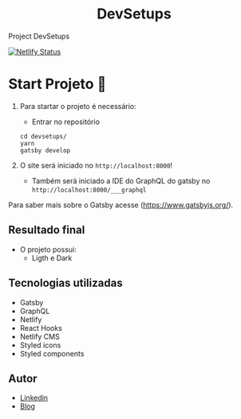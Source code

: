 <h1 align="center">
  DevSetups
</h1>

Project DevSetups

[![Netlify Status](https://api.netlify.com/api/v1/badges/26f62c2e-0065-4ca5-970b-e45c302a2643/deploy-status)](https://app.netlify.com/sites/devsetups/deploys)

# Start Projeto 🚀

1.  Para startar o projeto é necessário:

    - Entrar no repositório

    ```shell
    cd devsetups/
    yarn
    gatsby develop

    ```

2.  O site será iniciado no `http://localhost:8000`!

    - Também será iniciado a IDE do GraphQL do gatsby no `http://localhost:8000/___graphql`

Para saber mais sobre o Gatsby acesse (https://www.gatsbyjs.org/).

## Resultado final

- O projeto possui:
  - Ligth e Dark

## Tecnologias utilizadas

- Gatsby
- GraphQL
- Netlify
- React Hooks
- Netlify CMS
- Styled icons
- Styled components

## Autor

- [Linkedin](https://www.linkedin.com/in/dancasttro/)
- [Blog](http://devsetups.netlify.com/)
